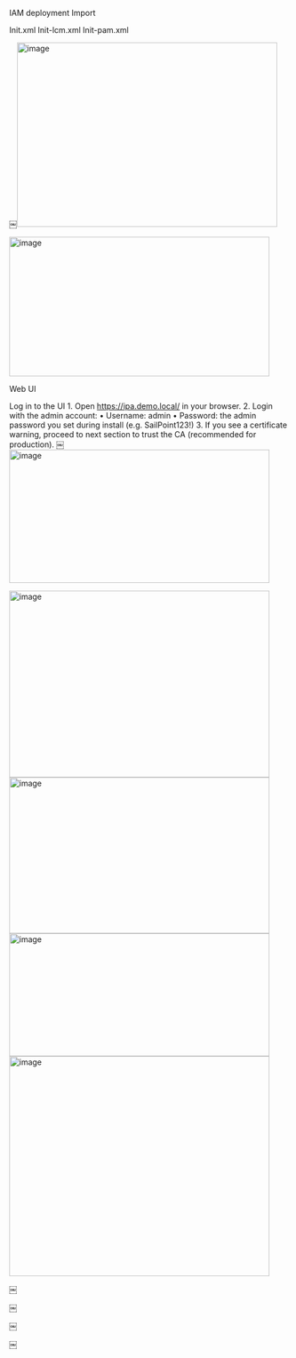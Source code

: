 IAM deployment
Import 

Init.xml
Init-lcm.xml
Init-pam.xml


￼<img width="468" height="332" alt="image" src="https://github.com/user-attachments/assets/decb0671-de2b-4808-9343-1f84099f0ba0" />

<img width="468" height="251" alt="image" src="https://github.com/user-attachments/assets/06a930ac-3088-4f58-b833-90c1fcc0a32d" />



Web UI 

Log in to the UI
	1.	Open https://ipa.demo.local/ in your browser.
	2.	Login with the admin account:
	•	Username: admin
	•	Password: the admin password you set during install (e.g. SailPoint123!)
	3.	If you see a certificate warning, proceed to next section to trust the CA (recommended for production).
￼
<img width="468" height="240" alt="image" src="https://github.com/user-attachments/assets/5fbd20c0-8ff9-464c-83ae-1f2b88497928" />

<img width="468" height="336" alt="image" src="https://github.com/user-attachments/assets/d400eb02-51e9-4557-af2d-4af64328e8b8" />

<img width="468" height="281" alt="image" src="https://github.com/user-attachments/assets/596cd65c-b371-49d0-a2b1-c68578ef659b" />

<img width="468" height="221" alt="image" src="https://github.com/user-attachments/assets/9312fa2a-c2d3-4e2a-8c71-b7335b40bbf2" />
<img width="468" height="396" alt="image" src="https://github.com/user-attachments/assets/94a13dac-0037-4beb-b998-528c23bd4a79" />



￼

￼

￼

￼



